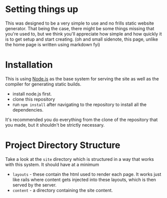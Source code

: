Setting things up
====

This was designed to be a very simple to use and no frills static website generator. That being the case, there
might be some things missing that you're used to, but we think you'll appreciate how simple and how quickly it is to get 
setup and start creating. (oh and small sidenote, this page, unlike the home page is written using markdown fyi)


Installation
===
This is using [Node.js](https://nodejs.org/en/) as the base system for serving the site as well as
the compiler for generating static builds. 

* install node.js first.
* clone this repository
* run `npm install` after navigating to the repository to install all the dependencies.

It's recommended you do everything from the clone of the repository that you made, but it shouldn't be strictly necessary.

Project Directory Structure
=======
Take a look at the `site` directory which is structured in a way that works with this system. It should have at a minimum
* `layouts` - these contain the html used to render each page. It works just like rails where content gets injected into these layouts, which is then served by the server.
* `content` - a directory containing the site content.